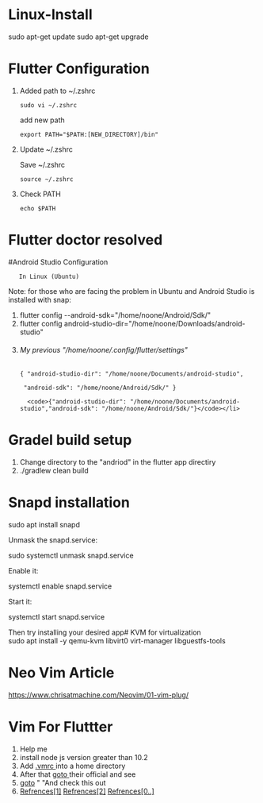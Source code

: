 # Linux-Install
  sudo apt-get update
  sudo apt-get upgrade


# Flutter Configuration

<ol>
<li><p>Added path to ~/.zshrc  </p>

<p><code>sudo vi ~/.zshrc</code></p>

<p>add new path </p>

<pre class="lang-sh s-code-block hljs bash"><code><span class="hljs-built_in">export</span> PATH=<span class="hljs-string">"<span class="hljs-variable">$PATH</span>:[NEW_DIRECTORY]/bin"</span>
</code></pre></li>
<li><p>Update ~/.zshrc </p>

<p>Save ~/.zshrc  </p>

<p><code>source ~/.zshrc</code></p></li>
<li><p>Check PATH</p>

<p><code>echo $PATH</code></p></li>
</ol>


# Flutter doctor resolved
#Android Studio Configuration
       
       In Linux (Ubuntu)

Note: for those who are facing the problem in Ubuntu and Android Studio is installed with snap:
 <ol>
      <li> flutter config --android-sdk="/home/noone/Android/Sdk/"</li>
  <li> flutter config android-studio-dir="/home/noone/Downloads/android-studio"</li>
        <li><h6> My previous "/home/noone/.config/flutter/settings"</h6>

<p><code>{ "android-studio-dir": "/home/noone/Documents/android-studio",</code></p>
 <p><code> "android-sdk": "/home/noone/Android/Sdk/" }</code></p></li>
      
      <code>{"android-studio-dir": "/home/noone/Documents/android-studio","android-sdk": "/home/noone/Android/Sdk/"}</code></li>
     
 </ol>
      
  
    
    
      

      
# Gradel build setup
<ol>
<li>Change directory to the "andriod" in the flutter app directiry  </li>  
<li>./gradlew clean build  </li>
</ol>



# Snapd installation
sudo apt install snapd   


  Unmask the snapd.service:

sudo systemctl unmask snapd.service

  Enable it:

systemctl enable snapd.service

  Start it:

systemctl start snapd.service

  Then try installing your desired app# KVM for virtualization<br>
sudo apt install -y qemu-kvm libvirt0 virt-manager libguestfs-tools
# Neo Vim Article
https://www.chrisatmachine.com/Neovim/01-vim-plug/


# Vim For Fluttter
<ol>
<li>Help me  </li>
  <li>install node js version greater than 10.2 </li>
  <li>Add <a href="https://github.com/NomansKO/Linux-Install/blob/main/vimrc%20default">.vmrc </a> into a home directory</li>
  <li>After that <a href="https://github.com/NomansKO/coc.nvim">goto </a> their official and see </li>
  <li> <a href="https://dev.to/tavanarad/vim-as-a-flutter-ide-4p16"> goto</a> " "And check this out </li>  
  <li> <a href="https://www.digitalocean.com/community/tutorials/how-to-use-vundle-to-manage-vim-plugins-on-a-linux-vps"> Refrences[1]</a> 
        <a href="https://www.youtube.com/watch?v=gnupOrSEikQ&t=1s"> Refrences[2]</a> 
         <a href="https://ww"> Refrences[0..]</a> 
  
  
  </li> 
 

</ol>
